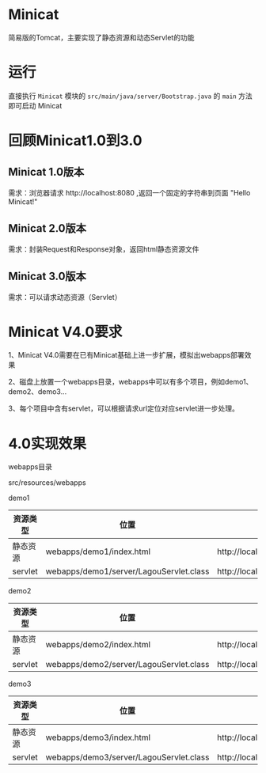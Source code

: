 # Minicat

简易版的Tomcat，主要实现了静态资源和动态Servlet的功能

# 运行

直接执行 `Minicat` 模块的 `src/main/java/server/Bootstrap.java` 的 `main` 方法即可启动 Minicat

# 回顾Minicat1.0到3.0

## Minicat 1.0版本
需求：浏览器请求 http://localhost:8080 ,返回一个固定的字符串到页面 "Hello Minicat!"

## Minicat 2.0版本
需求：封装Request和Response对象，返回html静态资源文件

## Minicat 3.0版本
需求：可以请求动态资源（Servlet）

# Minicat V4.0要求

1、Minicat V4.0需要在已有Minicat基础上进一步扩展，模拟出webapps部署效果 

2、磁盘上放置一个webapps目录，webapps中可以有多个项目，例如demo1、demo2、demo3... 

3、每个项目中含有servlet，可以根据请求url定位对应servlet进一步处理。

# 4.0实现效果

webapps目录 

src/resources/webapps

demo1

| 资源类型 | 位置 | 访问url |
|  ----  | ----  |  ----  |
| 静态资源 | webapps/demo1/index.html | http://localhost:8080/demo1/index.html | 
| servlet | webapps/demo1/server/LagouServlet.class  | http://localhost:8080/demo1/lagou |

demo2

| 资源类型 | 位置 | 访问url |
|  ----  | ----  |  ----  |
| 静态资源 | webapps/demo2/index.html | http://localhost:8080/demo2/index.html | 
| servlet | webapps/demo2/server/LagouServlet.class  | http://localhost:8080/demo2/lagou |

demo3

| 资源类型 | 位置 | 访问url |
|  ----  | ----  |  ----  |
| 静态资源 | webapps/demo3/index.html | http://localhost:8080/demo3/index.html | 
| servlet | webapps/demo3/server/LagouServlet.class  | http://localhost:8080/demo3/lagou |


